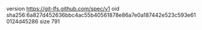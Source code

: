 version https://git-lfs.github.com/spec/v1
oid sha256:6a827d452636bbc4ac55b40561878e86a7e0a187442e523c593e610124d45286
size 791
